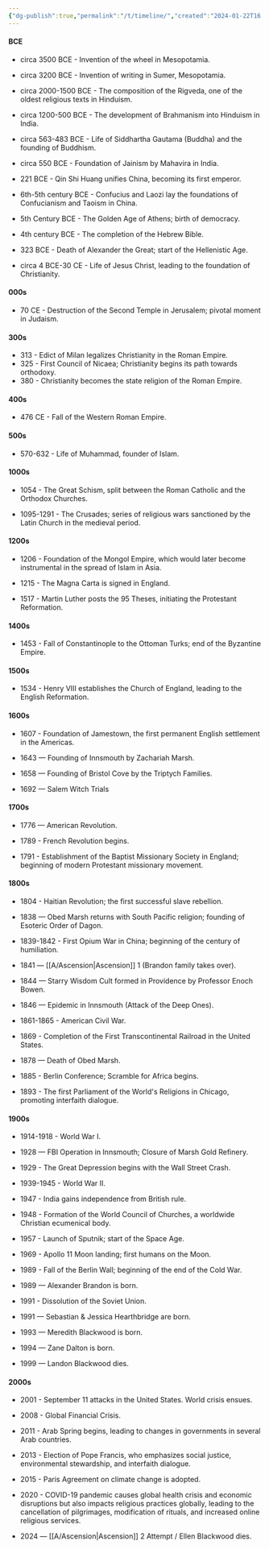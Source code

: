 ```yaml
---
{"dg-publish":true,"permalink":"/t/timeline/","created":"2024-01-22T16:35","updated":"2024-07-24T11:59"}
---
```



#### BCE
	
- circa 3500 BCE - Invention of the wheel in Mesopotamia.
	
- circa 3200 BCE - Invention of writing in Sumer, Mesopotamia.
	
- circa 2000-1500 BCE - The composition of the Rigveda, one of the oldest religious texts in Hinduism.
	
- circa 1200-500 BCE - The development of Brahmanism into Hinduism in India.
- circa 563-483 BCE - Life of Siddhartha Gautama (Buddha) and the founding of Buddhism.
- circa 550 BCE - Foundation of Jainism by Mahavira in India.
- 221 BCE - Qin Shi Huang unifies China, becoming its first emperor.
	
- 6th-5th century BCE - Confucius and Laozi lay the foundations of Confucianism and Taoism in China.
- 5th Century BCE - The Golden Age of Athens; birth of democracy.
	
- 4th century BCE - The completion of the Hebrew Bible.
	
- 323 BCE - Death of Alexander the Great; start of the Hellenistic Age.
	
- circa 4 BCE-30 CE - Life of Jesus Christ, leading to the foundation of Christianity.

#### 000s
	
- 70 CE - Destruction of the Second Temple in Jerusalem; pivotal moment in Judaism.

#### 300s
	
- 313 - Edict of Milan legalizes Christianity in the Roman Empire.
- 325 - First Council of Nicaea; Christianity begins its path towards orthodoxy.
- 380 - Christianity becomes the state religion of the Roman Empire.

#### 400s
	
- 476 CE - Fall of the Western Roman Empire.

#### 500s
	
- 570-632 - Life of Muhammad, founder of Islam.

#### 1000s
	
- 1054 - The Great Schism, split between the Roman Catholic and the Orthodox Churches.
	
- 1095-1291 - The Crusades; series of religious wars sanctioned by the Latin Church in the medieval period.

#### 1200s
	
- 1206 - Foundation of the Mongol Empire, which would later become instrumental in the spread of Islam in Asia.
	
- 1215 - The Magna Carta is signed in England.
- 1517 - Martin Luther posts the 95 Theses, initiating the Protestant Reformation.

#### 1400s
	
- 1453 - Fall of Constantinople to the Ottoman Turks; end of the Byzantine Empire.

#### 1500s
	
- 1534 - Henry VIII establishes the Church of England, leading to the English Reformation.

#### 1600s
    
- 1607 - Foundation of Jamestown, the first permanent English settlement in the Americas.
	
- 1643 — Founding of Innsmouth by Zachariah Marsh.
    
- 1658 — Founding of Bristol Cove by the Triptych Families.
    
- 1692 — Salem Witch Trials

#### 1700s
    
- 1776 — American Revolution.
	
- 1789 - French Revolution begins.
- 1791 - Establishment of the Baptist Missionary Society in England; beginning of modern Protestant missionary movement.
#### 1800s
    
- 1804 - Haitian Revolution; the first successful slave rebellion.
	
- 1838 — Obed Marsh returns with South Pacific religion; founding of Esoteric Order of Dagon.
- 1839-1842 - First Opium War in China; beginning of the century of humiliation.
- 1841 — [[A/Ascension\|Ascension]] 1 (Brandon family takes over).
- 1844 — Starry Wisdom Cult formed in Providence by Professor Enoch Bowen.
- 1846 — Epidemic in Innsmouth (Attack of the Deep Ones).
	
- 1861-1865 - American Civil War.
- 1869 - Completion of the First Transcontinental Railroad in the United States.
	
- 1878 — Death of Obed Marsh.
	
- 1885 - Berlin Conference; Scramble for Africa begins.
	
- 1893 - The first Parliament of the World's Religions in Chicago, promoting interfaith dialogue.

#### 1900s
    
- 1914-1918 - World War I.
	
- 1928 — FBI Operation in Innsmouth; Closure of Marsh Gold Refinery.
- 1929 - The Great Depression begins with the Wall Street Crash.
	
- 1939-1945 - World War II.
- 1947 - India gains independence from British rule.
- 1948 - Formation of the World Council of Churches, a worldwide Christian ecumenical body.
	
- 1957 - Launch of Sputnik; start of the Space Age.
	
- 1969 - Apollo 11 Moon landing; first humans on the Moon.
	
- 1989 - Fall of the Berlin Wall; beginning of the end of the Cold War.
- 1989 — Alexander Brandon is born.
	
- 1991 - Dissolution of the Soviet Union.
- 1991 — Sebastian & Jessica Hearthbridge are born.
- 1993 — Meredith Blackwood is born.
- 1994 — Zane Dalton is born.
	
- 1999 — Landon Blackwood dies.

#### 2000s
    
- 2001 - September 11 attacks in the United States. World crisis ensues.
	
- 2008 - Global Financial Crisis.
- 2011 - Arab Spring begins, leading to changes in governments in several Arab countries.
- 2013 - Election of Pope Francis, who emphasizes social justice, environmental stewardship, and interfaith dialogue.
- 2015 - Paris Agreement on climate change is adopted.
	
- 2020 - COVID-19 pandemic causes global health crisis and economic disruptions but also impacts religious practices globally, leading to the cancellation of pilgrimages, modification of rituals, and increased online religious services.
- 2024 — [[A/Ascension\|Ascension]] 2 Attempt / Ellen Blackwood dies.